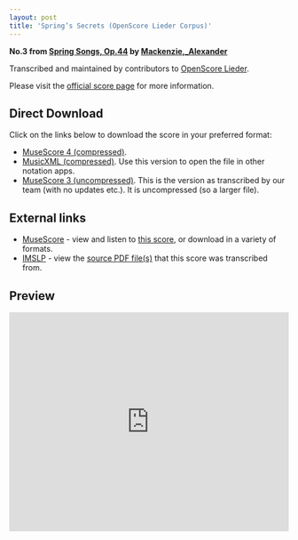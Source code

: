```yaml
---
layout: post
title: 'Spring’s Secrets (OpenScore Lieder Corpus)'
---
```


__No.3 from [Spring Songs, Op.44](https://fourscoreandmore.org/openscore/lieder/Mackenzie%2C_Alexander/Spring_Songs%2C_Op.44/) by [Mackenzie,_Alexander](https://fourscoreandmore.org/openscore/lieder/Mackenzie%2C_Alexander)__

Transcribed and maintained by contributors to [OpenScore Lieder].

Please visit the [official score page] for more information.

[official score page]: https://musescore.com/openscore-lieder-corpus/scores/6505652
[OpenScore Lieder]: https://musescore.com/openscore-lieder-corpus

## Direct Download

Click on the links below to download the score in your preferred format:
- [MuseScore 4 (compressed)](https://fourscoreandmore.org/openscore/lieder/Mackenzie%2C_Alexander/Spring_Songs%2C_Op.44/3_Spring%E2%80%99s_Secrets.mscz).
- [MusicXML (compressed)](https://fourscoreandmore.org/openscore/lieder/Mackenzie%2C_Alexander/Spring_Songs%2C_Op.44/3_Spring%E2%80%99s_Secrets.mxl). Use this version to open the file in other notation apps.
- [MuseScore 3 (uncompressed)](https://raw.githubusercontent.com/OpenScore/Lieder/refs/heads/main/scores/Mackenzie%2C_Alexander/Spring_Songs%2C_Op.44/3_Spring%E2%80%99s_Secrets/lc6505652.mscx). This is the version as transcribed by our team (with no updates etc.). It is uncompressed (so a larger file).

## External links

- [MuseScore] - view and listen to [this score][MuseScore], or download in a variety of formats.
- [IMSLP] - view the [source PDF file(s)][IMSLP] that this score was transcribed from.

[MuseScore]: https://musescore.com/score/6505652
[IMSLP]: https://imslp.org/wiki/Special:ReverseLookup/241305

## Preview

<iframe width="100%" height="394" src="https://musescore.com/openscore-lieder-corpus/scores/6505652/embed" frameborder="0" allowfullscreen allow="autoplay; fullscreen"></iframe>
